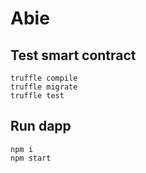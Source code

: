 # Abie

## Test smart contract

```
truffle compile
truffle migrate
truffle test
```

## Run dapp

```
npm i
npm start
```
